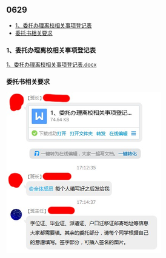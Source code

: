 ## 0629

* [1、委托办理离校相关事项登记表](#1、委托办理离校相关事项登记表)
* [委托书相关要求](#委托书相关要求)

### 1、委托办理离校相关事项登记表

[1、委托办理离校相关事项登记表.docx](1、委托办理离校相关事项登记表.docx)

### 委托书相关要求

![委托书相关要求](委托书相关要求.jpg)

